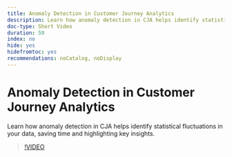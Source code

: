 ```yaml
---
title: Anomaly Detection in Customer Journey Analytics
description: Learn how anomaly detection in CJA helps identify statistical fluctuations in your data, saving time and highlighting key insights.
doc-type: Short Video
duration: 59
index: no
hide: yes
hidefromtoc: yes
recommendations: noCatalog, noDisplay
---
```


# Anomaly Detection in Customer Journey Analytics

Learn how anomaly detection in CJA helps identify statistical fluctuations in your data, saving time and highlighting key insights.

<!-- 72_S106_3442453_58_anomaly-detection-in-customer-journey-analytics -->
>[!VIDEO](https://video.tv.adobe.com/v/3458302/?learn=on&enablevpops=true)
